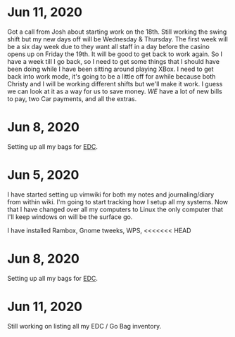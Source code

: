 


# Jun 11, 2020

  Got a call from Josh about starting work on the 18th. Still working the swing shift 
  but my new days off will be Wednesday & Thursday. The first week will be a six day week 
  due to they want all staff in a day before the casino opens up on Friday the 19th. It
  will be good to get back to work again.  So I have a week till I go back, so I need to 
  get some things that I should have been doing while I have been sitting around playing
  XBox.  I need to get back into work mode, it's going to be a little off for awhile because
  both Christy and I will be working different shifts but we'll make it work.  I guess we can
  look at it as a way for us to save money.  *WE* have a lot of new bills to pay, two Car payments,
  and all the extras. 

 
# Jun 8, 2020 

  Setting up all my bags for [EDC](EDC).
  
# Jun 5, 2020
  I have started setting up vimwiki for both my notes and journaling/diary from within
  wiki. I'm going to start tracking how I setup all my systems.  Now that I have changed 
  over all my computers to Linux the only computer that I'll keep windows on will be the 
  surface go. 
 
I have installed Rambox, Gnome tweeks, WPS, 
<<<<<<< HEAD


# Jun 8, 2020 

  Setting up all my bags for [EDC](EDC).
 
# Jun 11, 2020

  Still working on listing all my EDC / Go Bag inventory. 
